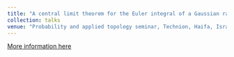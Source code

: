 ```yaml
---
title: "A central limit theorem for the Euler integral of a Gaussian random field"
collection: talks
venue: "Probability and applied topology seminar, Technion, Haifa, Israel"
---
```


[More information here](http://probability.technion.ac.il/index.php/seminar)

